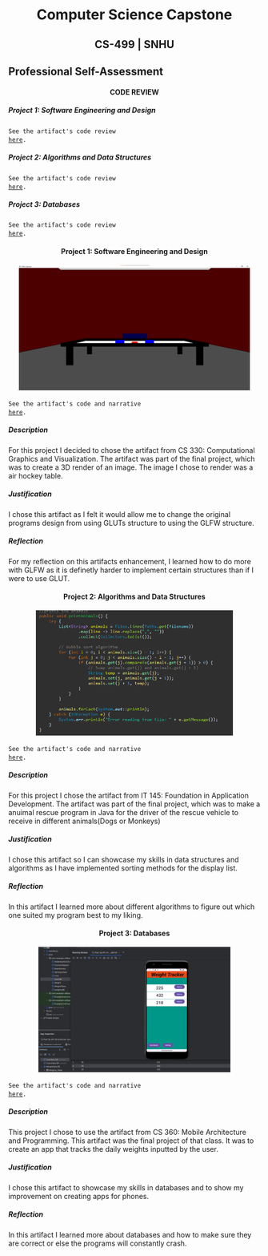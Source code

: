 # <center>Computer Science Capstone</center>
  
## <center>CS-499 | SNHU</center>

## Professional Self-Assessment


#### <center>CODE REVIEW</center>
##### Project 1: Software Engineering and Design

<code>See the artifact's code review <a href="https://youtu.be/zTK3yx63vlM">here</a>.</code>

##### Project 2: Algorithms and Data Structures<center>

<code>See the artifact's code review <a href="https://youtu.be/y0UvEotS7NA">here</a>.</code>

##### Project 3: Databases

<code>See the artifact's code review <a href="https://youtu.be/KBWjrAvvmic">here</a>.</code>


#### <center>Project 1: Software Engineering and Design</center>

<center>
  <a href="https://github.com/Russellwillis/Russellwillis.github.io/tree/main/CS330%20Final%20-%20Software%20Engineering%20and%20Design" title="Click me to view the artifact">
    <img src="SED.png" height=250>
  </a>
</center>

<code>See the artifact's code and narrative <a href="https://github.com/Russellwillis/Russellwillis.github.io/tree/main/CS330%20Final%20-%20Software%20Engineering%20and%20Design">here</a>.</code>

##### Description

For this project I decided to chose the artifact from CS 330: Computational Graphics and Visualization. The artifact was part of the final project, which was to create a 3D render of an image. The image I chose to render was a air hockey table.
##### Justification

I chose this artifact as I felt it would allow me to change the original programs design from using GLUTs structure to using the GLFW structure.
##### Reflection

For my reflection on this artifacts enhancement, I learned how to do more with GLFW as it is definetly harder to implement certain structures than if I were to use GLUT.
#### <center>Project 2: Algorithms and Data Structures</center>

<center>
 <a href="https://github.com/Russellwillis/Russellwillis.github.io/tree/main/IT%20145%20-%20Algorithms%20and%20data%20structure/Enhanced" title="Click me to view the artifact">
    <img src="BubbleSortAlgorithm.png" height=250>
  </a>
</center>

<code>See the artifact's code  and narrative <a href="https://github.com/Russellwillis/Russellwillis.github.io/tree/main/IT%20145%20-%20Algorithms%20and%20data%20structure/Enhanced">here</a>.</code>

##### Description

For this project I chose the artifact from IT 145: Foundation in Application Development. The artifact was part of the final project, which was to make a anuimal rescue program in Java for the driver of the rescue vehicle to receive in different animals(Dogs or Monkeys)

##### Justification

I chose this artifact so I can showcase my skills in data structures and algorithms as I have implemented sorting methods for the display list.

##### Reflection

In this artifact I learned more about different algorithms to figure out which one suited my program best to my liking.

#### <center>Project 3: Databases</center>

<center>
 <a href="https://github.com/Russellwillis/Russellwillis.github.io/tree/main/CS360%20-%20Databases" title="Click me to view the artifact">
    <img src="WeightsDatabase.png" height=250>
  </a>
</center>

<code>See the artifact's code  and narrative <a href="https://github.com/Russellwillis/Russellwillis.github.io/tree/main/CS360%20-%20Databases">here</a>.</code>

##### Description

This project I chose to use the artifact from CS 360: Mobile Architecture and Programming. This artifact was the final project of that class. It was to create an app that tracks the daily weights inputted by the user.

##### Justification

I chose this artifact to showcase my skills in databases and to show my improvement on creating apps for phones.
##### Reflection

In this artifact I learned more about databases and how to make sure they are correct or else the programs will constantly crash.
